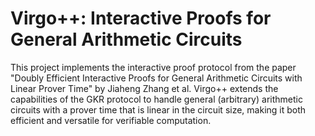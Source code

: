 # Virgo++: Interactive Proofs for General Arithmetic Circuits

This project implements the interactive proof protocol from the paper "Doubly Efficient Interactive Proofs for General Arithmetic Circuits with Linear Prover Time" by Jiaheng Zhang et al. Virgo++ extends the capabilities of the GKR protocol to handle general (arbitrary) arithmetic circuits with a prover time that is linear in the circuit size, making it both efficient and versatile for verifiable computation.